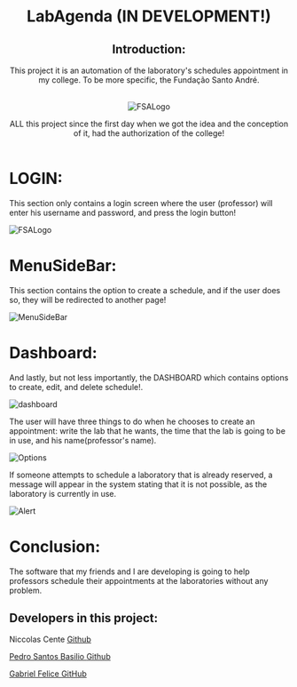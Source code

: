 <header>
  <h1>LabAgenda (IN DEVELOPMENT!)</h1>
  <h2>Introduction:</h2>
  <p1>This project it is an automation of the laboratory's schedules appointment in my college. To be more specific, the Fundação Santo André.</p>
  
  <br>
  <img alt="FSALogo"  src="https://github.com/NiccolasCente/LabAgenda/assets/100246795/064f1ca6-dbe6-4e2d-a007-657ffb1acd35"
  <br>

  <p2>ALL this project since the first day when we got the idea and the conception of it, had the authorization of the college!</p2>
</header>

<main>
  <h1>LOGIN:</h1>
  <p>This section only contains a login screen where the user (professor) will enter his username and password, and press the login button!</p>
  <img alt="FSALogo" src="https://github.com/NiccolasCente/LabAgenda/assets/100246795/5fa91edd-44be-4f58-9242-575933a2cedd"
  <br>
  <h1>MenuSideBar:</h1>
  <p>This section contains the option to create a schedule, and if the user does so, they will be redirected to another page!</p>
  <img alt="MenuSideBar" src="https://github.com/NiccolasCente/LabAgenda/assets/100246795/7a18a9a2-7f09-4d0d-bebf-ba6f7defd2e8"
  <br>
  <h1>Dashboard:</h1>
  <p>And lastly, but not less importantly, the DASHBOARD which contains options to create, edit, and delete schedule!.</p>
  <img alt="dashboard" src="https://github.com/NiccolasCente/LabAgenda/assets/100246795/de693a52-0123-4c9e-8901-1b2df285091b"
  <br>
  <p>The user will have three things to do when he chooses to create an appointment: write the lab that he wants, the time that the lab is going to be in use, and his name(professor's name). </p>
  <img alt="Options" src="https://github.com/NiccolasCente/LabAgenda/assets/100246795/57ea302e-dbc6-4409-9365-780c5c07ac58"
  <br>
  <p>If someone attempts to schedule a laboratory that is already reserved, a message will appear in the system stating that it is not possible, as the laboratory is currently in use.</p>
  <img alt="Alert" src="https://github.com/NiccolasCente/LabAgenda/assets/100246795/867eba13-7872-4c73-b97c-31979dba12ca"
</main>

<footer>
  <h1>Conclusion:</h1>
  <p>The software that my friends and I are developing is going to help professors schedule their appointments at the laboratories without any problem.</p>
  <h2>Developers in this project:</h2>
  <p>Niccolas Cente <a href="https://github.com/NiccolasCente" target="_blank">Github </p>
  <p>Pedro Santos Basilio <a href="https://github.com/pedrosbdv" target="_blank">Github</p>
  <p>Gabriel Felice <a href ="https://github.com/Galeofe" target="_blank">GitHub</p>
</footer>





